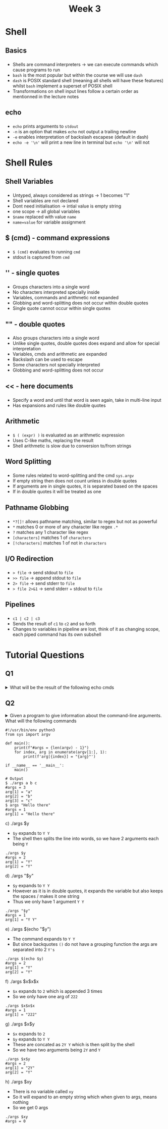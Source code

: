 <h1 align="center">Week 3</h1>

<h1>Shell</h1>
<h2>Basics</h2>

###

- Shells are command interpreters -> we can execute commands which cause programs to run
- `bash` is the most popular but within the course we will use `dash`
- `dash` is POSIX standard shell (meaning all shells will have these features) whilst `bash` implement a superset of POSIX shell
- Transformations on shell input lines follow a certain order as mentionned in the lecture notes

<h2>echo</h2>

###

- `echo` prints arguments to `stdout`
- `-n` is an option that makes `echo` not output a trailing newline
- `-e` enables interpretation of backslash escapese (default in dash)
- `echo -e '\n'` will print a new line in terminal but `echo '\n'` will not

<h1>Shell Rules</h1>
<h2>Shell Variables</h2>

###

- Untyped, always considered as strings -> 1 becomes "1"
- Shell variables are not declared
- Dont need initialisation -> intial value is empty string
- one scope -> all global variables
- `$name` replaced with value `name`
- `name=value` for variable assignment

<h2>$ (cmd) - command expressions</h2>

###

- `$ (cmd)` evaluates to running `cmd`
- stdout is captured from `cmd`

<h2>'' - single quotes </h2>

###

- Groups characters into a single word
- No characters interpreted specially inside
- Variables, commands and arithmetic not expanded
- Globbing and word-splitting does not occur within double quotes
- Single quote cannot occur within single quotes

<h2>"" - double quotes </h2>

###

- Also groups characters into a single word
- Unlike single quotes, double quotes does expand and allow for special interpretation
- Variables, cmds and arithmetic are expanded
- Backslash can be used to escape
- Some characters not specially interpreted
- Globbing and word-splitting does not occur

<h2><< - here documents </h2>

###

- Specify a word and until that word is seen again, take in multi-line input
- Has expansions and rules like double quotes

<h2>Arithmetic</h2>

###

- `$ ( (expr) )` is evaluated as an arithmetic expression
- Uses C-like maths, replacing the result
- Shell arithmetic is slow due to conversion to/from strings

<h2>Word Splitting</h2>

###

- Some rules related to word-splitting and the cmd `sys.argv`
- If empty string then does not count unless in double quotes
- If arguments are in single quotes, it is separated based on the spaces
- If in double quotes it will be treated as one

<h2>Pathname Globbing</h2>

###

- `*?[]!` allows pathname matching, similar to regex but not as powerful
- `*` matches 0 or more of any character like regex `.*`
- `?` matches any 1 character like regex
- `[characters]` matches 1 of `characters`
- `[!characters]` matches 1 of not in `characters`

<h2>I/O Redirection</h2>

###

- `> file` -> send stdout to `file`
- `>> file` -> append stdout to `file`
- `2> file` -> send stderr to `file`
- `> file 2>&1` -> send stderr + stdout to `file`

<h2>Pipelines</h2>

###

- `c1 | c2 | c3`
- Sends the result of `c1` to `c2` and so forth
- Changes to variables in pipeline are lost, think of it as changing scope, each piped command has its own subshell

<h1>Tutorial Questions </h1>

<h2>Q1</h2>

###

<details> <!-- Start of Q  -->
<summary>What will be the result of the following echo cmds</summary>

###

<details> <!-- Start of Block 1  -->
<summary>a) echo a   b   c</summary>

###

- Spaces between arguments are not preserved
- So echo will separate with only one space

```
$ echo a   b   c
a b c
```

</details> <!-- End of Block 1  -->

<details> 
<summary>b) echo "a   b   c"</summary>

###

- Spaces are preserved because of the double quotes
- Acts as a single argument

```
echo "a   b   c"
a   b   c
```

</details>

<details> 
<summary>b) echo "a   b   c"</summary>

###

- Spaces are preserved because of the double quotes
- Acts as a single argument

```
echo "a   b   c"
a   b   c
```

</details>

<details> 
<summary>c) echo $y</summary>

###

- Earlier we defined a shell variable of `y='Y Y'`, so it expands into `Y Y`
- Will expand into two arguments

```
echo $y
Y Y
```

</details>

<details> 
<summary>d) echo x$x</summary>

###

- `$x` expands into `2` which is followed by an `x`

```
echo x$x
x2
```

</details>

<details> 
<summary>e) echo $xx</summary>

###

- The command will try and expand the variable reference of `xx`
- Since it was not defined and there was no such variable, it expands to an empty string

```
echo $xx

```

</details>

<details> 
<summary>f) echo ${x}x</summary>

###

- `${x}` expands to `2` and letter `x` to follow

```
echo ${x}x
2x
```

</details>

<details> 
<summary>g) echo "$y"</summary>

###

- Expands into one argument due to the double quotes, unlike the other example before
- Variable expansion because it is double quotes

```
echo "$y"
Y Y
```

</details>

<details> 
<summary>h) echo '$y'</summary>

###

- Single quotes prevent variable expansion
- So it just prints the contents of the string

```
echo '$y'
$y
```

</details>

<details> 
<summary>i) echo $($y)</summary>

###

- `$y` expands to `Y Y`
- This is then executed because it is in the `$()`
- An error message follows as there is no command `Y`

```
echo $($y)
Y: command not found
```

</details>

<details> 
<summary>j) echo $($z)</summary>

###

- `$z` expands to `ls`
- This is then executed as a command due to being in `$()`
- This gives the names of the files in the directory which is `a`, `b`, `c`
- These are all separate arguments

```
echo $($z)
a b c
```

</details>

<details> 
<summary>k) echo $(echo a b c)</summary>

###

- The inner `echo` executes giving `a b c`
- This is passed onto the outer `echo` which it prints to stdout

```
echo $(echo a b c)
a b c
```

</details>

<!-- End of Q  -->
</details> 
<!--  =======  -->

<h2>Q2</h2>
<!-- Start of Q  -->
<details> 
<!-- ==========  -->
<summary>Given a program to give information about the command-line arguments. What will the following commands

```
#!/usr/bin/env python3
from sys import argv

def main():
    print(f"#args = {len(argv) - 1}")
    for index, arg in enumerate(argv[1:], 1):
        print(f'arg[{index}] = "{arg}"')

if __name__ == '__main__':
    main()

# Output
$ ./args a b c
#args = 3
arg[1] = "a"
arg[2] = "b"
arg[3] = "c"
$ args "Hello there"
#args = 1
arg[1] = "Hello there"
```

</summary>

###

<details> 
<summary>a) ./args x y   z</summary>

- Due to no double quotes, it is treated as 3 separate arguments and does not take into account the whitespace

```
./args x y   z
#args = 3
arg[1] = "x"
arg[2] = "y"
arg[3] = "z"
```

</details>

<summary>b) ./args $(ls)</summary>

- We run `ls` which gives `a b c`
- These are then sent to the `args` which splits it into separate arguments

```
./args $(ls)
#args = 3
arg[1] = "a"
arg[2] = "b"
arg[3] = "c"
```

</details>

<summary>c) ./args $y</summary>

- `$y` expands to `Y Y`
- The shell then splits the line into words, so we have 2 arguments each being `Y`

```
./args $y
#args = 2
arg[1] = "Y"
arg[2] = "Y"
```

</details>

<summary>d) ./args "$y"</summary>

- `$y` expands to `Y Y`
- However as it is in double quotes, it expands the variable but also keeps the spaces / makes it one string
- Thus we only have 1 argument `Y Y`

```
./args "$y"
#args = 1
arg[1] = "Y Y"
```

</details>

<summary>e) ./args $(echo "$y")</summary>

- The command expands to `Y Y`
- But since backquotes `()` do not have a grouping function the args are separated into 2 `Y's`

```
./args $(echo $y)
#args = 2
arg[1] = "Y"
arg[2] = "Y"
```

</details>

<summary>f) ./args $x$x$x</summary>

- `$x` expands to `2` which is appended 3 times
- So we only have one arg of `222`

```
./args $x$x$x
#args = 1
arg[1] = "222"
```

</details>

<summary>g) ./args $x$y</summary>

- `$x` expands to `2`
- `$y` expands to `Y Y`
- These are concated as `2Y Y` which is then split by the shell
- So we have two arguments being `2Y` and `Y`

```
./args $x$y
#args = 2
arg[1] = "2Y"
arg[2] = "Y"
```

</details>

<summary>h) ./args $xy</summary>

- There is no variable called `xy`
- So it will expand to an empty string which when given to args, means nothing
- So we get 0 args

```
./args $xy
#args = 0
```

</details>

<!-- End of Q  -->
</details> 
<!--  =======  -->

